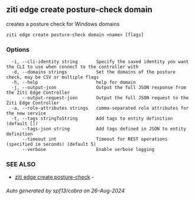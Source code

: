 ## ziti edge create posture-check domain

creates a posture check for Windows domains

```
ziti edge create posture-check domain <name> [flags]
```

### Options

```
  -i, --cli-identity string       Specify the saved identity you want the CLI to use when connect to the controller with
  -d, --domains strings           Set the domains of the posture check, may be CSV or multiple flags
  -h, --help                      help for domain
  -j, --output-json               Output the full JSON response from the Ziti Edge Controller
      --output-request-json       Output the full JSON request to the Ziti Edge Controller
  -a, --role-attributes strings   comma-separated role attributes for the new service
  -t, --tags stringToString       Add tags to entity definition (default [])
      --tags-json string          Add tags defined in JSON to entity definition
      --timeout int               Timeout for REST operations (specified in seconds) (default 5)
      --verbose                   Enable verbose logging
```

### SEE ALSO

* [ziti edge create posture-check](../posture-check.md)	 - 

###### Auto generated by spf13/cobra on 26-Aug-2024
